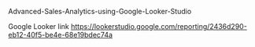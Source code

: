  Advanced-Sales-Analytics-using-Google-Looker-Studio

 Google Looker link
 https://lookerstudio.google.com/reporting/2436d290-eb12-40f5-be4e-68e19bdec74a
